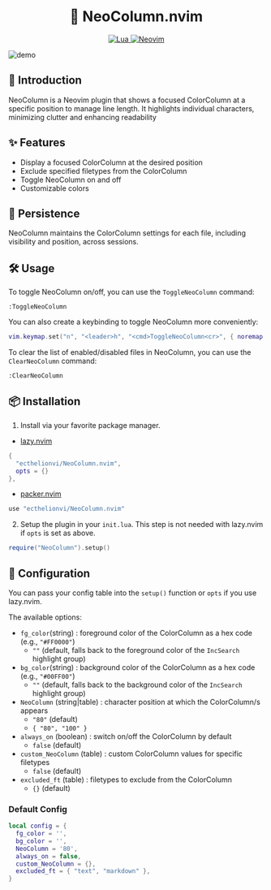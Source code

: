 <h1 align="center">
🌈 NeoColumn.nvim
</h1>

<p align="center">
  <a href="http://www.lua.org">
    <img
      alt="Lua"
      src="https://img.shields.io/badge/Lua-blue.svg?style=for-the-badge&logo=lua"
    />
  </a>
  <a href="https://neovim.io/">
    <img
      alt="Neovim"
      src="https://img.shields.io/badge/NeoVim-%2357A143.svg?&style=for-the-badge&logo=neovim&logoColor=white"
    />
  </a>
</p>

![demo](https://raw.githubusercontent.com/ecthelionvi/Images/main/NeoColumn.gif)

## 📢 Introduction

NeoColumn is a Neovim plugin that shows a focused ColorColumn at a specific position to manage line length. It highlights individual characters, minimizing clutter and enhancing readability

## ✨ Features

- Display a focused ColorColumn at the desired position
- Exclude specified filetypes from the ColorColumn 
- Toggle NeoColumn on and off
- Customizable colors 

## 💾 Persistence

NeoColumn maintains the ColorColumn settings for each file, including visibility and position, across sessions.

## 🛠️ Usage

To toggle NeoColumn on/off, you can use the `ToggleNeoColumn` command:

```vim
:ToggleNeoColumn
```
You can also create a keybinding to toggle NeoColumn more conveniently:

```lua
vim.keymap.set("n", "<leader>h", "<cmd>ToggleNeoColumn<cr>", { noremap = true, silent = true })
```

To clear the list of enabled/disabled files in NeoColumn, you can use the `ClearNeoColumn` command:

```vim
:ClearNeoColumn
```

## 📦 Installation

1. Install via your favorite package manager.

- [lazy.nvim](https://github.com/folke/lazy.nvim)
```Lua
{
  "ecthelionvi/NeoColumn.nvim",
  opts = {}
},
```

- [packer.nvim](https://github.com/wbthomason/packer.nvim)
```Lua
use "ecthelionvi/NeoColumn.nvim"
```

2. Setup the plugin in your `init.lua`. This step is not needed with lazy.nvim if `opts` is set as above.
```Lua
require("NeoColumn").setup()
```

## 🔧 Configuration

You can pass your config table into the `setup()` function or `opts` if you use lazy.nvim.

The available options:

- `fg_color`(string) : foreground color of the ColorColumn as a hex code (e.g., `"#FF0000"`)  
  - `""` (default, falls back to the foreground color of the `IncSearch` highlight group)
- `bg_color`(string) : background color of the ColorColumn as a hex code (e.g., `"#00FF00"`)
  - `""` (default, falls back to the background color of the `IncSearch` highlight group)
- `NeoColumn` (string|table) : character position at which the ColorColumn/s appears
  - `"80"` (default)
  - `{ "80", "100" }` 
- `always_on` (boolean) : switch on/off the ColorColumn by default  
  - `false` (default)
- `custom_NeoColumn` (table) : custom ColorColumn values for specific filetypes   
  - `false` (default)
- `excluded_ft` (table) : filetypes to exclude from the ColorColumn  
  - `{}` (default)

### Default Config

```Lua
local config = {
  fg_color = '',
  bg_color = '',
  NeoColumn = '80',
  always_on = false,
  custom_NeoColumn = {},
  excluded_ft = { "text", "markdown" },
}
```
